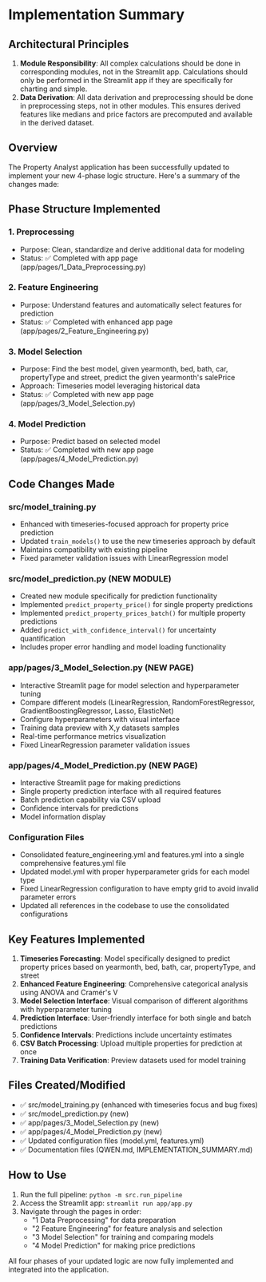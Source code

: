# Implementation Summary

## Architectural Principles
1. **Module Responsibility**: All complex calculations should be done in corresponding modules, not in the Streamlit app. Calculations should only be performed in the Streamlit app if they are specifically for charting and simple.
2. **Data Derivation**: All data derivation and preprocessing should be done in preprocessing steps, not in other modules. This ensures derived features like medians and price factors are precomputed and available in the derived dataset.

## Overview
The Property Analyst application has been successfully updated to implement your new 4-phase logic structure. Here's a summary of the changes made:

## Phase Structure Implemented

### 1. Preprocessing
- Purpose: Clean, standardize and derive additional data for modeling
- Status: ✅ Completed with app page (app/pages/1_Data_Preprocessing.py)

### 2. Feature Engineering
- Purpose: Understand features and automatically select features for prediction
- Status: ✅ Completed with enhanced app page (app/pages/2_Feature_Engineering.py)

### 3. Model Selection
- Purpose: Find the best model, given yearmonth, bed, bath, car, propertyType and street, predict the given yearmonth's salePrice
- Approach: Timeseries model leveraging historical data
- Status: ✅ Completed with new app page (app/pages/3_Model_Selection.py)

### 4. Model Prediction
- Purpose: Predict based on selected model
- Status: ✅ Completed with new app page (app/pages/4_Model_Prediction.py)

## Code Changes Made

### src/model_training.py
- Enhanced with timeseries-focused approach for property price prediction
- Updated `train_models()` to use the new timeseries approach by default
- Maintains compatibility with existing pipeline
- Fixed parameter validation issues with LinearRegression model

### src/model_prediction.py (NEW MODULE)
- Created new module specifically for prediction functionality
- Implemented `predict_property_price()` for single property predictions
- Implemented `predict_property_prices_batch()` for multiple property predictions
- Added `predict_with_confidence_interval()` for uncertainty quantification
- Includes proper error handling and model loading functionality

### app/pages/3_Model_Selection.py (NEW PAGE)
- Interactive Streamlit page for model selection and hyperparameter tuning
- Compare different models (LinearRegression, RandomForestRegressor, GradientBoostingRegressor, Lasso, ElasticNet)
- Configure hyperparameters with visual interface
- Training data preview with X,y datasets samples
- Real-time performance metrics visualization
- Fixed LinearRegression parameter validation issues

### app/pages/4_Model_Prediction.py (NEW PAGE)
- Interactive Streamlit page for making predictions
- Single property prediction interface with all required features
- Batch prediction capability via CSV upload
- Confidence intervals for predictions
- Model information display

### Configuration Files
- Consolidated feature_engineering.yml and features.yml into a single comprehensive features.yml file
- Updated model.yml with proper hyperparameter grids for each model type
- Fixed LinearRegression configuration to have empty grid to avoid invalid parameter errors
- Updated all references in the codebase to use the consolidated configurations

## Key Features Implemented

1. **Timeseries Forecasting**: Model specifically designed to predict property prices based on yearmonth, bed, bath, car, propertyType, and street
2. **Enhanced Feature Engineering**: Comprehensive categorical analysis using ANOVA and Cramér's V
3. **Model Selection Interface**: Visual comparison of different algorithms with hyperparameter tuning
4. **Prediction Interface**: User-friendly interface for both single and batch predictions
5. **Confidence Intervals**: Predictions include uncertainty estimates
6. **CSV Batch Processing**: Upload multiple properties for prediction at once
7. **Training Data Verification**: Preview datasets used for model training

## Files Created/Modified

- ✅ src/model_training.py (enhanced with timeseries focus and bug fixes)
- ✅ src/model_prediction.py (new)
- ✅ app/pages/3_Model_Selection.py (new) 
- ✅ app/pages/4_Model_Prediction.py (new)
- ✅ Updated configuration files (model.yml, features.yml)
- ✅ Documentation files (QWEN.md, IMPLEMENTATION_SUMMARY.md)

## How to Use

1. Run the full pipeline: `python -m src.run_pipeline`
2. Access the Streamlit app: `streamlit run app/app.py`
3. Navigate through the pages in order:
   - "1 Data Preprocessing" for data preparation
   - "2 Feature Engineering" for feature analysis and selection
   - "3 Model Selection" for training and comparing models
   - "4 Model Prediction" for making price predictions

All four phases of your updated logic are now fully implemented and integrated into the application.